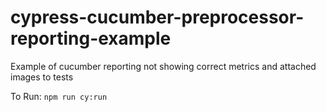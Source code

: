 # cypress-cucumber-preprocessor-reporting-example
Example of cucumber reporting not showing correct metrics and attached images to tests

To Run: 
`npm run cy:run`
